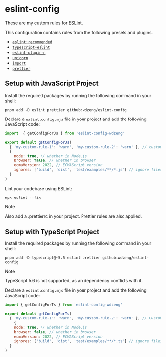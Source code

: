 # eslint-config

These are my custom rules for [ESLint](https://eslint.org/).

This configuration contains rules from the following presets and plugins.

- [`eslint:recommended`](https://github.com/eslint/eslint/blob/main/packages/js/src/configs/eslint-recommended.js)
- [`typescript-eslint`](https://typescript-eslint.io/)
- [`eslint-plugin-n`](https://github.com/eslint-community/eslint-plugin-n)
- [`unicorn`](https://github.com/sindresorhus/eslint-plugin-unicorn)
- [`import`](https://github.com/import-js/eslint-plugin-import)
- [`prettier`](https://github.com/prettier/eslint-plugin-prettier)

## Setup with JavaScript Project

Install the required packages by running the following command in your shell:

```shell
pnpm add -D eslint prettier github:wdzeng/eslint-config
```

Declare a `eslint.config.mjs` file in your project and add the following JavaScript code:

```js
import  { getConfigForJs } from 'eslint-config-wdzeng'

export default getConfigForJs(
  { 'my-custom-rule-1': 'warn', 'my-custom-rule-2': 'warn' }, // custom rules
  {
    node: true, // whether in Node.js
    browser: false, // whether in browser
    ecmaVersion: 2022, // ECMAScript version
    ignores: ['build', 'dist', 'test/examples/**/*.js'] // ignore files
  }
)
```

Lint your codebase using ESLint:

```shell
npx eslint --fix
```

> [!NOTE]  
> Also add a .prettierrc in your project. Prettier rules are also applied.

## Setup with TypeScript Project

Install the required packages by running the following command in your shell:

```shell
pnpm add -D typescript@~5.5 eslint prettier github:wdzeng/eslint-config
```

> [!NOTE]  
> TypeScript 5.6 is not supported, as an dependency conflicts with it.

Declare a `eslint.config.mjs` file in your project and add the following JavaScript code:

```js
import { getConfigForTs } from 'eslint-config-wdzeng'

export default getConfigForTs(
  { 'my-custom-rule-1': 'warn', 'my-custom-rule-2': 'warn' }, // Custom rules
    {
    node: true, // whether in Node.js
    browser: false, // whether in browser
    ecmaVersion: 2022, // ECMAScript version
    ignores: ['build', 'dist', 'test/examples/**/*.ts'] // ignore files
  }
)
```
